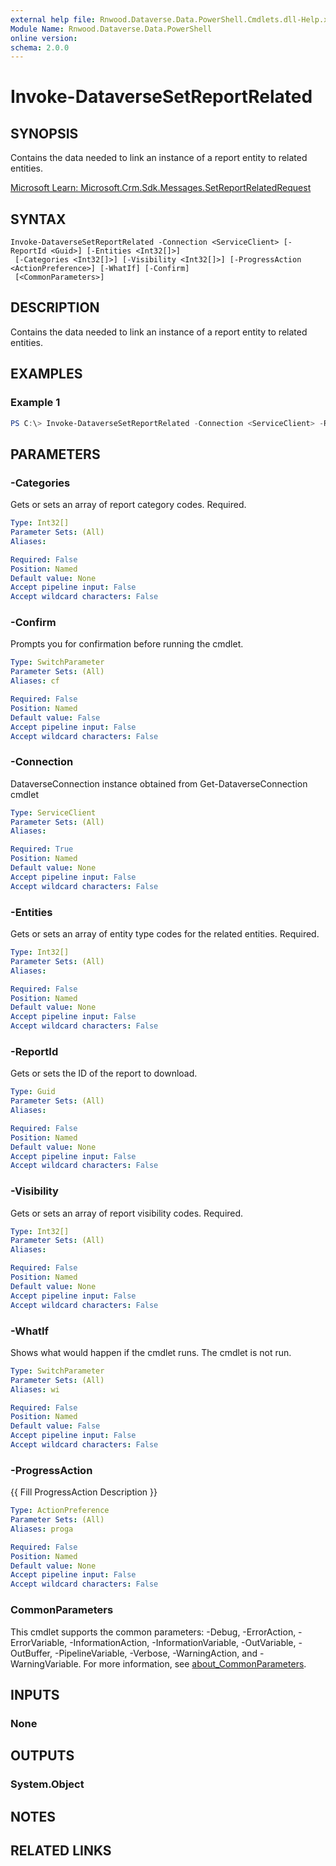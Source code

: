 ```yaml
---
external help file: Rnwood.Dataverse.Data.PowerShell.Cmdlets.dll-Help.xml
Module Name: Rnwood.Dataverse.Data.PowerShell
online version:
schema: 2.0.0
---
```


# Invoke-DataverseSetReportRelated

## SYNOPSIS
Contains the data needed to link an instance of a report entity to related entities.

[Microsoft Learn: Microsoft.Crm.Sdk.Messages.SetReportRelatedRequest](https://learn.microsoft.com/dotnet/api/Microsoft.Crm.Sdk.Messages.SetReportRelatedRequest)

## SYNTAX

```
Invoke-DataverseSetReportRelated -Connection <ServiceClient> [-ReportId <Guid>] [-Entities <Int32[]>]
 [-Categories <Int32[]>] [-Visibility <Int32[]>] [-ProgressAction <ActionPreference>] [-WhatIf] [-Confirm]
 [<CommonParameters>]
```

## DESCRIPTION
Contains the data needed to link an instance of a report entity to related entities.

## EXAMPLES

### Example 1
```powershell
PS C:\> Invoke-DataverseSetReportRelated -Connection <ServiceClient> -ReportId <Guid> -Entities <Int32> -Categories <Int32> -Visibility <Int32>
```

## PARAMETERS

### -Categories
Gets or sets an array of report category codes. Required.

```yaml
Type: Int32[]
Parameter Sets: (All)
Aliases:

Required: False
Position: Named
Default value: None
Accept pipeline input: False
Accept wildcard characters: False
```

### -Confirm
Prompts you for confirmation before running the cmdlet.

```yaml
Type: SwitchParameter
Parameter Sets: (All)
Aliases: cf

Required: False
Position: Named
Default value: False
Accept pipeline input: False
Accept wildcard characters: False
```

### -Connection
DataverseConnection instance obtained from Get-DataverseConnection cmdlet

```yaml
Type: ServiceClient
Parameter Sets: (All)
Aliases:

Required: True
Position: Named
Default value: None
Accept pipeline input: False
Accept wildcard characters: False
```

### -Entities
Gets or sets an array of entity type codes for the related entities. Required.

```yaml
Type: Int32[]
Parameter Sets: (All)
Aliases:

Required: False
Position: Named
Default value: None
Accept pipeline input: False
Accept wildcard characters: False
```

### -ReportId
Gets or sets the ID of the report to download.

```yaml
Type: Guid
Parameter Sets: (All)
Aliases:

Required: False
Position: Named
Default value: None
Accept pipeline input: False
Accept wildcard characters: False
```

### -Visibility
Gets or sets an array of report visibility codes. Required.

```yaml
Type: Int32[]
Parameter Sets: (All)
Aliases:

Required: False
Position: Named
Default value: None
Accept pipeline input: False
Accept wildcard characters: False
```

### -WhatIf
Shows what would happen if the cmdlet runs. The cmdlet is not run.

```yaml
Type: SwitchParameter
Parameter Sets: (All)
Aliases: wi

Required: False
Position: Named
Default value: False
Accept pipeline input: False
Accept wildcard characters: False
```

### -ProgressAction
{{ Fill ProgressAction Description }}

```yaml
Type: ActionPreference
Parameter Sets: (All)
Aliases: proga

Required: False
Position: Named
Default value: None
Accept pipeline input: False
Accept wildcard characters: False
```

### CommonParameters
This cmdlet supports the common parameters: -Debug, -ErrorAction, -ErrorVariable, -InformationAction, -InformationVariable, -OutVariable, -OutBuffer, -PipelineVariable, -Verbose, -WarningAction, and -WarningVariable. For more information, see [about_CommonParameters](http://go.microsoft.com/fwlink/?LinkID=113216).

## INPUTS

### None
## OUTPUTS

### System.Object
## NOTES

## RELATED LINKS
